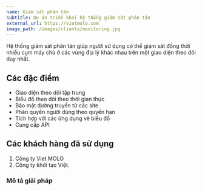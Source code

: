 ```yaml
---
name: Giám sát phân tán
subtitle: Dự án triển khai hệ thống giám sát phân tán
external_url: https://vietmolo.com
image_path: /images/clients/monitoring.jpg
---
```


Hệ thống giám sát phân tán giúp người sử dụng có thể giám sát đồng thời nhiều cụm máy chủ ở các vùng địa lý khác nhau trên một giao diện theo dõi duy nhất.

## Các đặc điểm

* Giao diện theo dõi tập trung
* Biểu đồ theo dõi theo thời gian thực
* Bảo mật đường truyền từ các site
* Phân quyền người dùng theo quyền hạn
* Tích hợp với các ứng dụng vẽ biểu đồ
* Cung cấp API

## Các khách hàng đã sử dụng

1. Công ty Viet MOLO
2. Công ty khởi tạo Việt.

### Mô tả giải pháp
